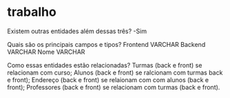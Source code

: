 # trabalho
Existem outras entidades além dessas três?
-Sim

Quais são os principais campos e tipos?
Frontend VARCHAR
Backend VARCHAR
Nome VARCHAR

Como essas entidades estão relacionadas?
Turmas (back e front) se relacionam com curso;
Alunos (back e front) se ralcionam com turmas back e front);
Endereço (back e front) se relaionam com com alunos (back e front);
Professores (back e front) se relacionam com turmas (back e front).
